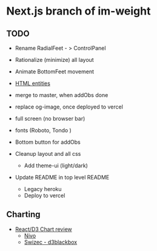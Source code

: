# Next.js branch of im-weight

## TODO

- Rename RadialFeet - > ControlPanel
- Rationalize (minimize) all layout
- Animate BottomFeet movement
- [HTML entities](https://www.toptal.com/designers/htmlarrows/symbols/)
- merge to master, when addObs done
- replace og-image, once deployed to vercel
- full screen (no browser bar)
- fonts (Roboto, Tondo )
- Bottom button for addObs
- Cleanup layout and all css
  - Add theme-ui (light/dark)

- Update README in top level README
  - Legacy heroku
  - Deploy to vercel

## Charting

- [React/D3 Chart review](https://dev.to/giteden/top-5-react-chart-libraries-for-2020-1amb)
  - [Nivo](https://nivo.rocks/line/)
  - [Swizec - d3blackbox](https://github.com/Swizec/d3blackbox)
